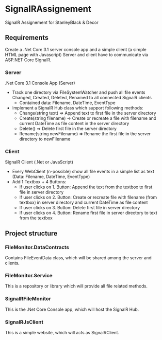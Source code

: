 # SignalRAssignement
SignalR Assignement for StanleyBlack &amp; Decor

## Requirements
Create a .Net Core 3.1 server console app and a simple client (a simple HTML page with Javascript)
Server and client have to communicate via ASP.NET Core SignalR.

### Server
.Net Core 3.1 Console App (Server)
- Track one directory via FileSystemWatcher and push all file events Changed, Created, Deleted, Renamed to all connected SignalR clients
    * Contained data: Filename, DateTime, EventType
- Implement a SignalR Hub class which support following methods:
    * Change(string text) => Append text to first file in the server directory
    * Create(string filename) => Create or recreate a file with filename and current DateTime as file content in the server directory
    * Delete() => Delete first file in the server directory
    * Rename(string newFilename) => Rename the first file in the server directory to newFilename

### Client
SignalR Client (.Net or JavaScript)
- Every WebClient (n-possible) show all file events in a simple list as text (Data: Filename, DateTime, EventType)
- Add 1 Textbox + 4 Buttons:
    * If user clicks on 1. Button: Append the text from the textbox to first file in server directory
    * If user clicks on 2. Button: Create or recreate file with filename (from textbox) in server directory and current DateTime as file content
    * If user clicks on 3. Button: Delete first file in server directory
    * If user clicks on 4. Button: Rename first file in server directory to text from the textbox

## Project structure
### FileMonitor.DataContracts
Contains FileEventData class, which will be shared among the server and clients.
### FileMonitor.Service
This is a repository or library which will provide all file related methods.
### SignalRFileMonitor
This is the .Net Core Console app, which will host the SignalR Hub.
### SignalRJsClient
This is a simple website, which will acts as SignalRClient.
